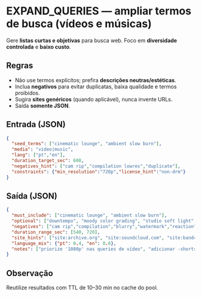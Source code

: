 # EXPAND_QUERIES — ampliar termos de busca (vídeos e músicas)

Gere **listas curtas e objetivas** para busca web. Foco em **diversidade controlada** e **baixo custo**.

## Regras
- Não use termos explícitos; prefira **descrições neutras/estéticas**.
- Inclua **negativos** para evitar duplicatas, baixa qualidade e termos proibidos.
- Sugira **sites genéricos** (quando aplicável), nunca invente URLs.
- Saída **somente JSON**.

## Entrada (JSON)
```json
{
  "seed_terms": ["cinematic lounge", "ambient slow burn"],
  "media": "video|music",
  "lang": ["pt","en"],
  "duration_target_sec": 600,
  "negatives_hint": ["cam rip","compilation lowres","duplicate"],
  "constraints": {"min_resolution":"720p","license_hint":"non-drm"}
}
```

## Saída (JSON)
```json
{
  "must_include": ["cinematic lounge", "ambient slow burn"],
  "optional": ["downtempo", "moody color grading", "studio soft light", "bokeh"],
  "negatives": ["cam rip","compilation","blurry","watermark","reaction","shorts"],
  "duration_range_sec": [540, 720],
  "site_hints": ["site:archive.org", "site:soundcloud.com", "site:bandcamp.com", "site:vimeo.com"],
  "language_mix": {"pt": 0.4, "en": 0.6},
  "notes": ["priorize '1080p' nas queries de vídeo", "adicionar -shorts -tiktok"]
}
```

## Observação
Reutilize resultados com TTL de 10–30 min no cache do pool.
